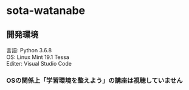 # sota-watanabe
## 開発環境
  言語: Python 3.6.8  
  OS: Linux Mint 19.1 Tessa  
  Editer: Visual Studio Code

### OSの関係上「学習環境を整えよう」の講座は視聴していません
